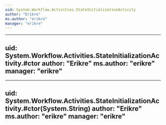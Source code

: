 ```yaml
---
uid: System.Workflow.Activities.StateInitializationActivity
author: "Erikre"
ms.author: "erikre"
manager: "erikre"
---
```


---
uid: System.Workflow.Activities.StateInitializationActivity.#ctor
author: "Erikre"
ms.author: "erikre"
manager: "erikre"
---

---
uid: System.Workflow.Activities.StateInitializationActivity.#ctor(System.String)
author: "Erikre"
ms.author: "erikre"
manager: "erikre"
---
